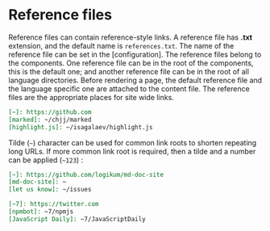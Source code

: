 <!-- ======================================================================
--- Search engine
title:          Reference files
keywords:       reference file
description:    Reference files in md-site-engine.
--- Menu system
order:          40
text:           Reference files
hidden:         false
umbel:          false
--- Page properties
id:             
document:       
layout:         layout-2-left
$-left:         #side-menu
searchable:     true
--- Side menu
side-menu-root:     /documentation
side-menu-header:   Documentation
side-menu-top:      Introduction
side-menu-depth:    2
======================================================================= -->

# Reference files

Reference files can contain reference-style links. A reference file has
__.txt__ extension, and the default name is `references.txt`. The name of
the reference file can be set in the [configuration]. The reference files
belong to the components. One reference file can be in the root of the
components, this is the default one; and another reference file can be in
the root of all language directories. Before rendering a page, the default
reference file and the language specific one are attached to the content
file. The reference files are the appropriate places for site wide links.

```markdown
[~]: https://github.com
[marked]: ~/chjj/marked
[highlight.js]: ~/isagalaev/highlight.js
```

Tilde (`~`) character can be used for common link roots to shorten repeating
long URLs. If more common link root is required, then a tilde and a number
can be applied (`~123`) :

```markdown
[~]: https://github.com/logikum/md-doc-site
[md-doc-site]: ~
[let us know]: ~/issues

[~7]: https://twitter.com
[npmbot]: ~7/npmjs
[JavaScript Daily]: ~7/JavaScriptDaily
```
